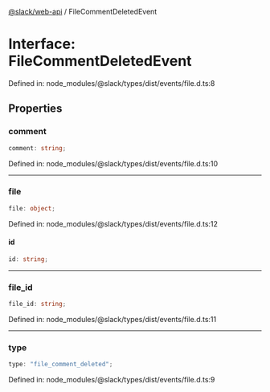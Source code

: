 [@slack/web-api](../index.md) / FileCommentDeletedEvent

# Interface: FileCommentDeletedEvent

Defined in: node\_modules/@slack/types/dist/events/file.d.ts:8

## Properties

### comment

```ts
comment: string;
```

Defined in: node\_modules/@slack/types/dist/events/file.d.ts:10

***

### file

```ts
file: object;
```

Defined in: node\_modules/@slack/types/dist/events/file.d.ts:12

#### id

```ts
id: string;
```

***

### file\_id

```ts
file_id: string;
```

Defined in: node\_modules/@slack/types/dist/events/file.d.ts:11

***

### type

```ts
type: "file_comment_deleted";
```

Defined in: node\_modules/@slack/types/dist/events/file.d.ts:9
